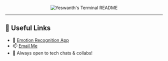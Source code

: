 <p align="center">
  <img src="https://raw.githubusercontent.com/Yeswanth-afk/Yeswanth-afk/main/terminal-card.svg" alt="Yeswanth's Terminal README" />
</p>

---

## 🔗 Useful Links

- 🚀 [Emotion Recognition App](https://github.com/YESWANTH-S/Emotion_Recognition_App)
- 📫 [Email Me](mailto:yeswanthshanmugam@gmail.com)
- 💬 Always open to tech chats & collabs!
